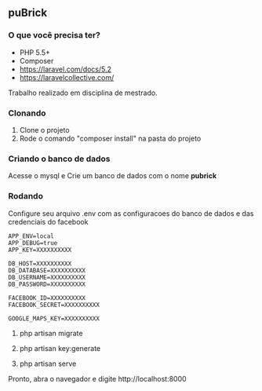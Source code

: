 ## puBrick

### O que você precisa ter?

- PHP 5.5+
- Composer
- https://laravel.com/docs/5.2
- https://laravelcollective.com/

Trabalho realizado em disciplina de mestrado.


### Clonando

1. Clone o projeto
2. Rode o comando "composer install" na pasta do projeto


### Criando o banco de dados

Acesse o mysql e Crie um banco de dados com o nome **pubrick**

### Rodando

Configure seu arquivo .env com as configuracoes do banco de dados e das credenciais do facebook
```
APP_ENV=local
APP_DEBUG=true
APP_KEY=XXXXXXXXXX

DB_HOST=XXXXXXXXXX
DB_DATABASE=XXXXXXXXXX
DB_USERNAME=XXXXXXXXXX
DB_PASSWORD=XXXXXXXXXX

FACEBOOK_ID=XXXXXXXXXX
FACEBOOK_SECRET=XXXXXXXXXX

GOOGLE_MAPS_KEY=XXXXXXXXXX
```

1. php artisan migrate

2. php artisan key:generate

3. php artisan serve


Pronto, abra o navegador e digite http://localhost:8000
